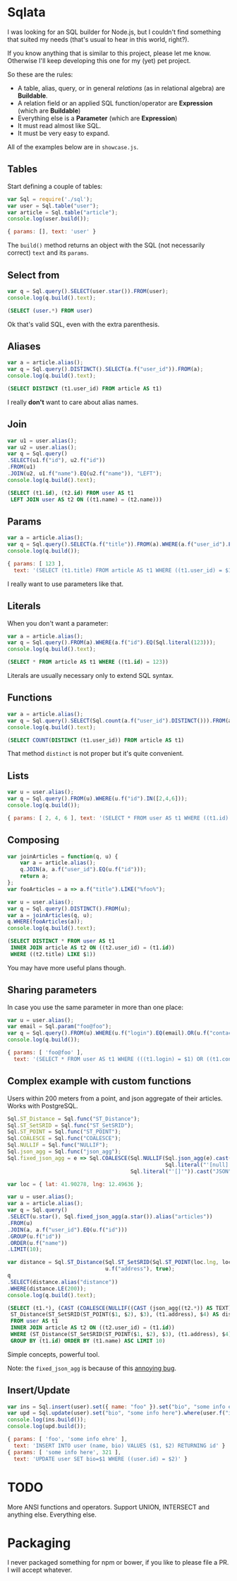 Sqlata
======

I was looking for an SQL builder for Node.js, but I couldn't find something that suited my needs (that's usual to hear in this world, right?).

If you know anything that is similar to this project, please let me know.
Otherwise I'll keep developing this one for my (yet) pet project.

So these are the rules:

- A table, alias, query, or in general *relations* (as in relational algebra) are **Buildable**.
- A relation field or an applied SQL function/operator are **Expression** (which are **Buildable**)
- Everything else is a **Parameter** (which are **Expression**)
- It must read almost like SQL.
- It must be very easy to expand.

All of the examples below are in `showcase.js`.
    
Tables
------

Start defining a couple of tables:

```javascript
var Sql = require('./sql');
var user = Sql.table("user");
var article = Sql.table("article");
console.log(user.build());
```

```javascript
{ params: [], text: 'user' }
```

The `build()` method returns an object with the SQL (not necessarily correct) `text` and its `params`.

Select from
-----------

```javascript
var q = Sql.query().SELECT(user.star()).FROM(user);
console.log(q.build().text);
```

```sql
(SELECT (user.*) FROM user)
```

Ok that's valid SQL, even with the extra parenthesis.

Aliases
-------

```javascript
var a = article.alias();
var q = Sql.query().DISTINCT().SELECT(a.f("user_id")).FROM(a);
console.log(q.build().text);
```

```sql
(SELECT DISTINCT (t1.user_id) FROM article AS t1)
```

I really **don't** want to care about alias names.

Join
----

```javascript
var u1 = user.alias();
var u2 = user.alias();
var q = Sql.query()
.SELECT(u1.f("id"), u2.f("id"))
.FROM(u1)
.JOIN(u2, u1.f("name").EQ(u2.f("name")), "LEFT");
console.log(q.build().text);
```

```sql
(SELECT (t1.id), (t2.id) FROM user AS t1
 LEFT JOIN user AS t2 ON ((t1.name) = (t2.name)))
```

Params
------

```javascript
var a = article.alias();
var q = Sql.query().SELECT(a.f("title")).FROM(a).WHERE(a.f("user_id").EQ(123));
console.log(q.build());
```

```javascript
{ params: [ 123 ],
  text: '(SELECT (t1.title) FROM article AS t1 WHERE ((t1.user_id) = $1))' }
```

I really want to use parameters like that.

Literals
--------

When you don't want a parameter:
    
```javascript
var a = article.alias();
var q = Sql.query().FROM(a).WHERE(a.f("id").EQ(Sql.literal(123)));
console.log(q.build().text);
```

```sql
(SELECT * FROM article AS t1 WHERE ((t1.id) = 123))
```

Literals are usually necessary only to extend SQL syntax.

Functions
---------

```javascript
var a = article.alias();
var q = Sql.query().SELECT(Sql.count(a.f("user_id").DISTINCT())).FROM(a);
console.log(q.build().text);
```

```sql
(SELECT COUNT(DISTINCT (t1.user_id)) FROM article AS t1)
```

That method `distinct` is not proper but it's quite convenient.

Lists
-----

```javascript
var u = user.alias();
var q = Sql.query().FROM(u).WHERE(u.f("id").IN([2,4,6]));
console.log(q.build());
```

```javascript
{ params: [ 2, 4, 6 ], text: '(SELECT * FROM user AS t1 WHERE ((t1.id) IN ($1,$2,$3)))' }
```

Composing
---------

```javascript
var joinArticles = function(q, u) {
    var a = article.alias();
    q.JOIN(a, a.f("user_id").EQ(u.f("id")));
    return a;
};
var fooArticles = a => a.f("title").LIKE("%foo%");

var u = user.alias();
var q = Sql.query().DISTINCT().FROM(u);
var a = joinArticles(q, u);
q.WHERE(fooArticles(a));
console.log(q.build().text);
```

```sql
(SELECT DISTINCT * FROM user AS t1
 INNER JOIN article AS t2 ON ((t2.user_id) = (t1.id))
 WHERE ((t2.title) LIKE $1))

```

You may have more useful plans though.

Sharing parameters
------------------

In case you use the same parameter in more than one place:

```javascript
var u = user.alias();
var email = Sql.param("foo@foo");
var q = Sql.query().FROM(u).WHERE(u.f("login").EQ(email).OR(u.f("contact").EQ(email)));
console.log(q.build());
```

```javascript
{ params: [ 'foo@foo' ],
  text: '(SELECT * FROM user AS t1 WHERE (((t1.login) = $1) OR ((t1.contact) = $1)))' }
```

Complex example with custom functions
-------------------------------------

Users within 200 meters from a point, and json aggregate of their articles. Works with PostgreSQL.

```javascript
Sql.ST_Distance = Sql.func("ST_Distance");
Sql.ST_SetSRID = Sql.func("ST_SetSRID");
Sql.ST_POINT = Sql.func("ST_POINT");
Sql.COALESCE = Sql.func("COALESCE");
Sql.NULLIF = Sql.func("NULLIF");
Sql.json_agg = Sql.func("json_agg");
Sql.fixed_json_agg = e => Sql.COALESCE(Sql.NULLIF(Sql.json_agg(e).cast("TEXT"),
                                                  Sql.literal("'[null]'")),
                                       Sql.literal("'[]'")).cast("JSON");

var loc = { lat: 41.90278, lng: 12.49636 };

var u = user.alias();
var a = article.alias();
var q = Sql.query()
.SELECT(u.star(), Sql.fixed_json_agg(a.star()).alias("articles"))
.FROM(u)
.JOIN(a, a.f("user_id").EQ(u.f("id")))
.GROUP(u.f("id"))
.ORDER(u.f("name"))
.LIMIT(10);

var distance = Sql.ST_Distance(Sql.ST_SetSRID(Sql.ST_POINT(loc.lng, loc.lat), 4326),
                               u.f("address"), true);
q
.SELECT(distance.alias("distance"))
.WHERE(distance.LE(200));
console.log(q.build().text);
```

```sql
(SELECT (t1.*), (CAST (COALESCE(NULLIF((CAST (json_agg((t2.*)) AS TEXT)), '[null]'), '[]') AS JSON)) AS articles,
 ST_Distance(ST_SetSRID(ST_POINT($1, $2), $3), (t1.address), $4) AS distance
 FROM user AS t1
 INNER JOIN article AS t2 ON ((t2.user_id) = (t1.id))
 WHERE (ST_Distance(ST_SetSRID(ST_POINT($1, $2), $3), (t1.address), $4) <= $5)
 GROUP BY (t1.id) ORDER BY (t1.name) ASC LIMIT 10)
```

Simple concepts, powerful tool.

Note: the `fixed_json_agg` is because of this [annoying bug](http://stackoverflow.com/a/27179265/471622).

Insert/Update
-------------

```javascript
var ins = Sql.insert(user).set({ name: "foo" }).set("bio", "some info ehre").returning("id");
var upd = Sql.update(user).set("bio", "some info here").where(user.f("id").EQ(321));
console.log(ins.build());
console.log(upd.build());
```

```javascript
{ params: [ 'foo', 'some info ehre' ],
  text: 'INSERT INTO user (name, bio) VALUES ($1, $2) RETURNING id' }
{ params: [ 'some info here', 321 ],
  text: 'UPDATE user SET bio=$1 WHERE ((user.id) = $2)' }
```

TODO
====

More ANSI functions and operators. Support UNION, INTERSECT and anything else. Everything else.

Packaging
=========

I never packaged something for npm or bower, if you like to please file a PR. I will accept whatever.
